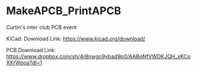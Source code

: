 # MakeAPCB_PrintAPCB
Curtin's inter club PCB event

KiCad: Download Link: https://www.kicad.org/download/

PCB Download Link: https://www.dropbox.com/sh/4r8nwgo9ybad9p0/AABqNfVWDKJQH_xKCoXXrWpoa?dl=1
